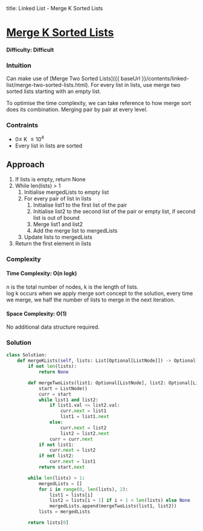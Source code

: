 <frontmatter>
  title: Linked List - Merge K Sorted Lists
</frontmatter>

# [Merge K Sorted Lists](https://leetcode.com/problems/merge-k-sorted-lists/)

#### Difficulty: Difficult

### Intuition

Can make use of [Merge Two Sorted Lists]({{ baseUrl }}/contents/linked-list/merge-two-sorted-lists.html). For every list in lists, use merge two sorted lists starting with an empty list. <br>

To optimise the time complexity, we can take reference to how merge sort does its combination. Merging pair by pair at every level.

### Contraints

- $0\leqslant$ K $\leqslant 10^4$
- Every list in lists are sorted

## Approach

1. If lists is empty, return None
2. While len(lists) > 1
   1. Initialise mergedLists to empty list
   2. For every pair of list in lists
      1. Initialise list1 to the first list of the pair
      2. Initialise list2 to the second list of the pair or empty list, if second list is out of bound
      3. Merge list1 and list2
      4. Add the merge list to mergedLists
   3. Update lists to mergedLists
3. Return the first element in lists

### Complexity

#### Time Complexity: O(n logk)

n is the total number of nodes, k is the length of lists. <br>
log k occurs when we apply merge sort concept to the solution, every time we merge, we half the number of lists to merge in the next iteration.

#### Space Complexity: O(1)

No additional data structure required.

### Solution

<panel header="Don't cheat yourself" type="dark">

```python
class Solution:
    def mergeKLists(self, lists: List[Optional[ListNode]]) -> Optional[ListNode]:
        if not len(lists):
            return None

        def mergeTwoLists(list1: Optional[ListNode], list2: Optional[ListNode]) -> Optional[ListNode]:
            start = ListNode()
            curr = start
            while list1 and list2:
                if list1.val <= list2.val:
                    curr.next = list1
                    list1 = list1.next
                else:
                    curr.next = list2
                    list2 = list2.next
                curr = curr.next
            if not list1:
                curr.next = list2
            if not list2:
                curr.next = list1
            return start.next

        while len(lists) > 1:
            mergedLists = []
            for i in range(0, len(lists), 2):
                list1 = lists[i]
                list2 = lists[i + 1] if i + 1 < len(lists) else None
                mergedLists.append(mergeTwoLists(list1, list2))
            lists = mergedLists

        return lists[0]
```

</panel>

